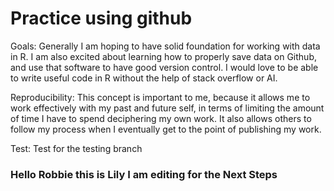 # Practice using github

Goals: Generally I am hoping to have solid foundation for working with data in
R. I am also excited about learning how to properly save data on Github, and use
that software to have good version control. I would love to be able to write
useful code in R without the help of stack overflow or AI.

Reproducibility: This concept is important to me, because it allows me to work
effectively with my past and future self, in terms of limiting the amount of
time I have to spend deciphering my own work. It also allows others to follow
my process when I eventually get to the point of publishing my work.

Test: Test for the testing branch

### Hello Robbie this is Lily I am editing for the Next Steps
